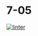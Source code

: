 # 7-05
[![linter](https://github.com/hass0n3/7-05/workflows/linter/badge.svg)](https://github.com/marketplace/actions/super-linter)
